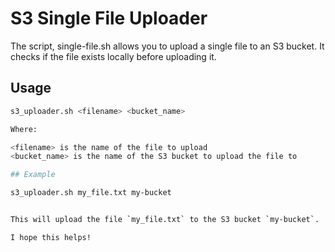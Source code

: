 # S3 Single File Uploader

The script, single-file.sh allows you to upload a single file to an S3 bucket. It checks if the file exists locally before uploading it.

## Usage

```bash
s3_uploader.sh <filename> <bucket_name>

Where:

<filename> is the name of the file to upload
<bucket_name> is the name of the S3 bucket to upload the file to

## Example

s3_uploader.sh my_file.txt my-bucket


This will upload the file `my_file.txt` to the S3 bucket `my-bucket`.

I hope this helps!
